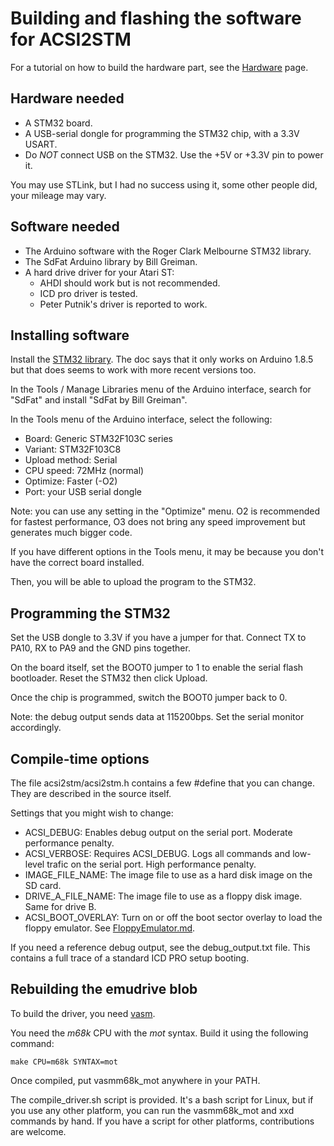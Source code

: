 Building and flashing the software for ACSI2STM
===============================================

For a tutorial on how to build the hardware part, see the [Hardware](Hardware.md) page.

Hardware needed
---------------

 * A STM32 board.
 * A USB-serial dongle for programming the STM32 chip, with a 3.3V USART.
 * Do *NOT* connect USB on the STM32. Use the +5V or +3.3V pin to power it.

You may use STLink, but I had no success using it, some other people did, your mileage may vary.


Software needed
---------------

 * The Arduino software with the Roger Clark Melbourne STM32 library.
 * The SdFat Arduino library by Bill Greiman.
 * A hard drive driver for your Atari ST:
   * AHDI should work but is not recommended.
   * ICD pro driver is tested.
   * Peter Putnik's driver is reported to work.


Installing software
-------------------

Install the [STM32 library](https://github.com/rogerclarkmelbourne/Arduino_STM32/wiki/Installation). The doc says that it only
works on Arduino 1.8.5 but that does seems to work with more recent versions too.

In the Tools / Manage Libraries menu of the Arduino interface, search for "SdFat" and install "SdFat by Bill Greiman".

In the Tools menu of the Arduino interface, select the following:

 * Board: Generic STM32F103C series
 * Variant: STM32F103C8
 * Upload method: Serial
 * CPU speed: 72MHz (normal)
 * Optimize: Faster (-O2)
 * Port: your USB serial dongle

Note: you can use any setting in the "Optimize" menu. O2 is recommended for fastest performance, O3 does not bring any speed
improvement but generates much bigger code.

If you have different options in the Tools menu, it may be because you don't have the correct board installed.

Then, you will be able to upload the program to the STM32.


Programming the STM32
---------------------

Set the USB dongle to 3.3V if you have a jumper for that. Connect TX to PA10, RX to PA9 and the GND pins together.

On the board itself, set the BOOT0 jumper to 1 to enable the serial flash bootloader. Reset the STM32 then click Upload.

Once the chip is programmed, switch the BOOT0 jumper back to 0.

Note: the debug output sends data at 115200bps. Set the serial monitor accordingly.


Compile-time options
--------------------

The file acsi2stm/acsi2stm.h contains a few #define that you can change. They are described in the source itself.

Settings that you might wish to change:

 * ACSI_DEBUG: Enables debug output on the serial port. Moderate performance penalty.
 * ACSI_VERBOSE: Requires ACSI_DEBUG. Logs all commands and low-level trafic on the serial port. High performance penalty.
 * IMAGE_FILE_NAME: The image file to use as a hard disk image on the SD card.
 * DRIVE_A_FILE_NAME: The image file to use as a floppy disk image. Same for drive B.
 * ACSI_BOOT_OVERLAY: Turn on or off the boot sector overlay to load the floppy emulator. See [FloppyEmulator.md](FloppyEmulator.md).

If you need a reference debug output, see the debug_output.txt file. This contains a full trace of a standard ICD PRO setup booting.


Rebuilding the emudrive blob
----------------------------

To build the driver, you need [vasm](http://sun.hasenbraten.de/vasm/).

You need the _m68k_ CPU with the _mot_ syntax. Build it using the following command:

    make CPU=m68k SYNTAX=mot

Once compiled, put vasmm68k_mot anywhere in your PATH.

The compile_driver.sh script is provided. It's a bash script for Linux, but if you use any other platform, you
can run the vasmm68k_mot and xxd commands by hand. If you have a script for other platforms, contributions are welcome.

